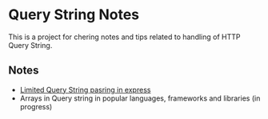 # Query String Notes

This is a project for chering notes and tips related to handling of HTTP Query String.

## Notes

- [Limited Query String pasring in express](https://www.convertonline.io/blog/limited-query-string-parsing-in-express)
- Arrays in Query string in popular languages, frameworks and libraries (in progress)
